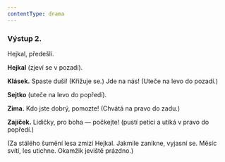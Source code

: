 ```yaml
---
contentType: drama
---
```


### Výstup 2.

Hejkal, předešlí. 

**Hejkal** (zjeví se v pozadí).

**Klásek.** Spaste duši! (Křižuje se.) Jde na nás! (Uteče na levo do pozadí.)

**Sejtko** (uteče na levo do popředí).

**Zima.** Kdo jste dobrý, pomozte! (Chvátá na pravo do zadu.)

**Zajíček.** Lidičky, pro boha — počkejte! (pustí petici a utíká v pravo do popředí.)

(Za stálého šumění lesa zmizí Hejkal. Jakmile zanikne, vyjasní se. Měsíc svítí, les utichne. Okamžik jeviště prázdno.)
